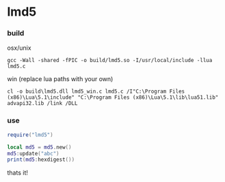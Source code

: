 lmd5
===

### build

osx/unix

    gcc -Wall -shared -fPIC -o build/lmd5.so -I/usr/local/include -llua lmd5.c

win (replace lua paths with your own)

    cl -o build\lmd5.dll lmd5_win.c lmd5.c /I"C:\Program Files (x86)\Lua\5.1\include" "C:\Program Files (x86)\Lua\5.1\lib\lua51.lib" advapi32.lib /link /DLL


### use
```lua
require("lmd5")

local md5 = md5.new()
md5:update("abc")
print(md5:hexdigest())
```

thats it!



  